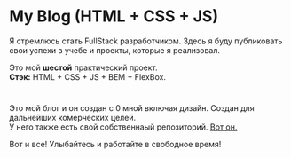 

#  My Blog (HTML + CSS + JS)



Я стремлюсь стать FullStack разработчиком.
Здесь я буду публиковать свои успехи в учебе и проекты, которые я реализовал.


Это мой **шестой** практический проект. \
**Стэк:** HTML + CSS + JS + BEM + FlexBox.
#


Это мой блог и он создан с 0 мной включая дизайн. Создан для дальнейших комерческих целей. \
У него также есть свой собственнaый репозиторий. [Вот он.](https://github.com/pkmStudio/Blog_PHP)


Вот и все! Улыбайтесь и работайте в свободное время!

